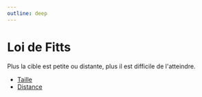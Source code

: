 ```yaml
---
outline: deep
---
```


# Loi de Fitts

Plus la cible est petite ou distante, plus il est difficile de l'atteindre.

- [Taille](./taille)
- [Distance](./distance)

